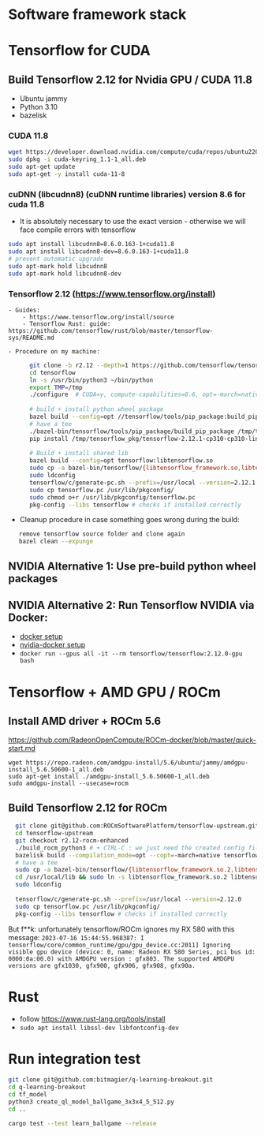 # Software framework stack



# Tensorflow for CUDA

## Build Tensorflow 2.12 for Nvidia GPU / CUDA 11.8

  - Ubuntu jammy
  - Python 3.10
  - bazelisk

### CUDA 11.8
   ```sh
   wget https://developer.download.nvidia.com/compute/cuda/repos/ubuntu2204/x86_64/cuda-keyring_1.1-1_all.deb
   sudo dpkg -i cuda-keyring_1.1-1_all.deb
   sudo apt-get update
   sudo apt-get -y install cuda-11-8 
   ```
### cuDNN (libcudnn8) (cuDNN runtime libraries) version 8.6 for cuda 11.8
  - It is absolutely necessary to use the exact version - otherwise we will face compile errors with tensorflow
   ```sh
   sudo apt install libcudnn8=8.6.0.163-1+cuda11.8
   sudo apt install libcudnn8-dev=8.6.0.163-1+cuda11.8
   # prevent automatic upgrade
   sudo apt-mark hold libcudnn8  
   sudo apt-mark hold libcudnn8-dev 
   ```
### Tensorflow 2.12 (https://www.tensorflow.org/install)

    - Guides:
        - https://www.tensorflow.org/install/source
        - Tensorflow Rust: guide: https://github.com/tensorflow/rust/blob/master/tensorflow-sys/README.md

    - Procedure on my machine:
```sh
      git clone -b r2.12 --depth=1 https://github.com/tensorflow/tensorflow.git
      cd tensorflow
      ln -s /usr/bin/python3 ~/bin/python
      export TMP=/tmp
      ./configure  # CUDA=y, compute-capabilities=8.6, opt=-march=native
      
      # build + install python wheel package  
      bazel build --config=opt //tensorflow/tools/pip_package:build_pip_package
      # have a tee
      ./bazel-bin/tensorflow/tools/pip_package/build_pip_package /tmp/tensorflow_pkg
      pip install /tmp/tensorflow_pkg/tensorflow-2.12.1-cp310-cp310-linux_x86_64.whl
    
      # Build + install shared lib
      bazel build --config=opt tensorflow:libtensorflow.so
      sudo cp -a bazel-bin/tensorflow/{libtensorflow_framework.so,libtensorflow_framework.so.2,libtensorflow_framework.so.2.12.1,libtensorflow.so,libtensorflow.so.2,libtensorflow.so.2.12.1} /usr/local/lib/
      sudo ldconfig
      tensorflow/c/generate-pc.sh --prefix=/usr/local --version=2.12.1
      sudo cp tensorflow.pc /usr/lib/pkgconfig/
      sudo chmod o+r /usr/lib/pkgconfig/tensorflow.pc
      pkg-config --libs tensorflow # checks if installed correctly
```


  - Cleanup procedure in case something goes wrong during the build:
```sh
   remove tensorflow source folder and clone again
   bazel clean --expunge
```



## NVIDIA Alternative 1: Use pre-build python wheel packages

## NVIDIA Alternative 2: Run Tensorflow NVIDIA via Docker:

- [docker setup](https://docs.docker.com/desktop/install/linux-install/)
- [nvidia-docker setup](https://github.com/NVIDIA/nvidia-docker)
- `docker run --gpus all -it --rm tensorflow/tensorflow:2.12.0-gpu bash`


# Tensorflow + AMD GPU / ROCm

  ## Install AMD driver + ROCm 5.6
  https://github.com/RadeonOpenCompute/ROCm-docker/blob/master/quick-start.md
  ```
  wget https://repo.radeon.com/amdgpu-install/5.6/ubuntu/jammy/amdgpu-install_5.6.50600-1_all.deb
  sudo apt-get install ./amdgpu-install_5.6.50600-1_all.deb
  sudo amdgpu-install --usecase=rocm
  ```

  ## Build Tensorflow 2.12 for ROCm
```sh
  git clone git@github.com:ROCmSoftwarePlatform/tensorflow-upstream.git
  cd tensorflow-upstream
  git checkout r2.12-rocm-enhanced  
  ./build_rocm_python3 # + CTRL-C : we just need the created config files  
  bazelisk build --compilation_mode=opt --copt=-march=native tensorflow:libtensorflow.so
  # have a tee
  sudo cp -a bazel-bin/tensorflow/{libtensorflow_framework.so.2,libtensorflow_framework.so.2.12.0,libtensorflow.so,libtensorflow.so.2,libtensorflow.so.2.12.0} /usr/local/lib/
  cd /usr/local/lib && sudo ln -s libtensorflow_framework.so.2 libtensorflow_framework.so && cd -
  sudo ldconfig
  
  tensorflow/c/generate-pc.sh --prefix=/usr/local --version=2.12.0
  sudo cp tensorflow.pc /usr/lib/pkgconfig/
  pkg-config --libs tensorflow # checks if installed correctly
```

 But f**k: unfortunately tensorflow/ROCm ignores my RX 580 with this message:
 `2023-07-16 15:44:55.968387: I tensorflow/core/common_runtime/gpu/gpu_device.cc:2011] Ignoring visible gpu device (device: 0, name: Radeon RX 580 Series, pci bus id: 0000:0a:00.0) with AMDGPU version : gfx803. The supported AMDGPU versions are gfx1030, gfx900, gfx906, gfx908, gfx90a.`

# Rust
- follow https://www.rust-lang.org/tools/install
- `sudo apt install libssl-dev libfontconfig-dev`

# Run integration test
```sh
git clone git@github.com:bitmagier/q-learning-breakout.git
cd q-learning-breakout
cd tf_model
python3 create_ql_model_ballgame_3x3x4_5_512.py
cd ..

cargo test --test learn_ballgame --release
```